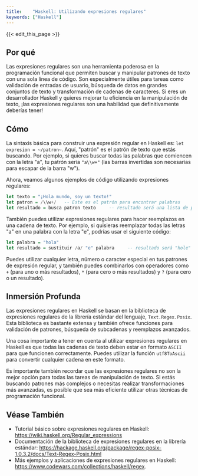 ```yaml
---
title:    "Haskell: Utilizando expresiones regulares"
keywords: ["Haskell"]
---
```


{{< edit_this_page >}}

## Por qué

Las expresiones regulares son una herramienta poderosa en la programación funcional que permiten buscar y manipular patrones de texto con una sola línea de código. Son especialmente útiles para tareas como validación de entradas de usuario, búsqueda de datos en grandes conjuntos de texto y transformación de cadenas de caracteres. Si eres un desarrollador Haskell y quieres mejorar tu eficiencia en la manipulación de texto, ¡las expresiones regulares son una habilidad que definitivamente deberías tener!

## Cómo

La sintaxis básica para construir una expresión regular en Haskell es: `let expresion = ~/patron~`. Aquí, "patrón" es el patrón de texto que estás buscando. Por ejemplo, si quieres buscar todas las palabras que comiencen con la letra "a", tu patrón sería `"a\\w+"` (las barras invertidas son necesarias para escapar de la barra "w").

Ahora, veamos algunos ejemplos de código utilizando expresiones regulares:

```Haskell
let texto = "¡Hola mundo, soy un texto!"
let patron = /\\w+/   -- Este es el patrón para encontrar palabras
let resultado = busca patron texto     -- resultado será una lista de palabras ["Hola", "mundo", "soy", "un", "texto"]
```

También puedes utilizar expresiones regulares para hacer reemplazos en una cadena de texto. Por ejemplo, si quisieras reemplazar todas las letras "a" en una palabra con la letra "e", podrías usar el siguiente código:

```Haskell
let palabra = "hola"
let resultado = sustituir /a/ "e" palabra     -- resultado será "hole"
```

Puedes utilizar cualquier letra, número o caracter especial en tus patrones de expresión regular, y también puedes combinarlos con operadores como `+` (para uno o más resultados), `*` (para cero o más resultados) y `?` (para cero o un resultado).

## Inmersión Profunda

Las expresiones regulares en Haskell se basan en la biblioteca de expresiones regulares de la librería estándar del lenguaje, `Text.Regex.Posix`. Esta biblioteca es bastante extensa y también ofrece funciones para validación de patrones, búsqueda de subcadenas y reemplazos avanzados.

Una cosa importante a tener en cuenta al utilizar expresiones regulares en Haskell es que todas las cadenas de texto deben estar en formato `ASCII` para que funcionen correctamente. Puedes utilizar la función `utf8ToAscii` para convertir cualquier cadena en este formato.

Es importante también recordar que las expresiones regulares no son la mejor opción para todas las tareas de manipulación de texto. Si estás buscando patrones más complejos o necesitas realizar transformaciones más avanzadas, es posible que sea más eficiente utilizar otras técnicas de programación funcional.

## Véase También

- Tutorial básico sobre expresiones regulares en Haskell: https://wiki.haskell.org/Regular_expressions
- Documentación de la biblioteca de expresiones regulares en la librería estándar: https://hackage.haskell.org/package/regex-posix-1.0.3.2/docs/Text-Regex-Posix.html
- Más ejemplos y aplicaciones de expresiones regulares en Haskell: https://www.codewars.com/collections/haskell/regex.